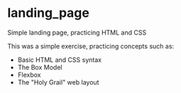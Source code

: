 # landing_page
Simple landing page, practicing HTML and CSS

This was a simple exercise, practicing concepts such as:

* Basic HTML and CSS syntax
* The Box Model 
* Flexbox
* The "Holy Grail" web layout